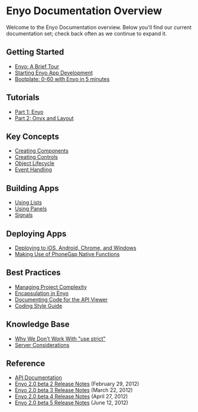 # Enyo Documentation Overview

Welcome to the Enyo Documentation overview.  Below you'll find our current documentation set; check back often as we continue to expand it.

## Getting Started

* [Enyo: A Brief Tour](https://github.com/enyojs/enyo/wiki/Enyo-Tour)
* [Starting Enyo App Development](https://github.com/enyojs/enyo/wiki/Getting-Started)
* [Bootplate: 0-60 with Enyo in 5 minutes](https://github.com/enyojs/enyo/wiki/Bootplate)

## Tutorials

* [Part 1: Enyo](https://github.com/enyojs/enyo/wiki/Tutorial)
* [Part 2: Onyx and Layout](https://github.com/enyojs/enyo/wiki/Tutorial-2)

## Key Concepts

* [Creating Components](https://github.com/enyojs/enyo/wiki/Creating-Components)
* [Creating Controls](https://github.com/enyojs/enyo/wiki/Creating-Controls)
* [Object Lifecycle](https://github.com/enyojs/enyo/wiki/Object-Lifecycle)
* [Event Handling](https://github.com/enyojs/enyo/wiki/Event-Handling)

## Building Apps

* [Using Lists](https://github.com/enyojs/enyo/wiki/Lists)
* [Using Panels](https://github.com/enyojs/enyo/wiki/Panels)
* [Signals](https://github.com/enyojs/enyo/wiki/Signals)

## Deploying Apps

* [Deploying to iOS, Android, Chrome, and Windows](https://github.com/enyojs/enyo/wiki/Platform-Specific-Deployment)
* [Making Use of PhoneGap Native Functions](https://github.com/enyojs/enyo/wiki/PhoneGap-Native-Functions)

## Best Practices

* [Managing Project Complexity](https://github.com/enyojs/enyo/wiki/Managing-Your-Project)
* [Encapsulation in Enyo](https://github.com/enyojs/enyo/wiki/Encapsulation-in-Enyo)
* [Documenting Code for the API Viewer](https://github.com/enyojs/enyo/wiki/Documenting)
* [Coding Style Guide](https://github.com/enyojs/enyo/wiki/Style-Guide)

## Knowledge Base
* [Why We Don't Work With "use strict"](https://github.com/enyojs/enyo/wiki/Enyo-and-Use-Strict)
* [Server Considerations](https://github.com/enyojs/enyo/wiki/Server-Considerations)

## Reference

* [API Documentation](http://enyojs.com/api/)
* [Enyo 2.0 beta 2 Release Notes](https://github.com/enyojs/enyo/wiki/Enyo-2.0b2-Release-Notes) (February 29, 2012)
* [Enyo 2.0 beta 3 Release Notes](https://github.com/enyojs/enyo/wiki/Enyo-2.0b3-Release-Notes) (March 22, 2012)
* [Enyo 2.0 beta 4 Release Notes](https://github.com/enyojs/enyo/wiki/Enyo-2.0b4-Release-Notes) (April 27, 2012)
* [Enyo 2.0 beta 5 Release Notes](https://github.com/enyojs/enyo/wiki/Enyo-2.0b5-Release-Notes) (June 12, 2012)

